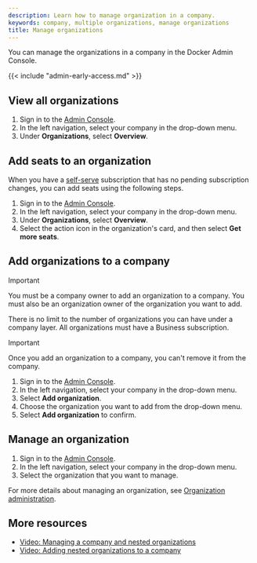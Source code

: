 ```yaml
---
description: Learn how to manage organization in a company.
keywords: company, multiple organizations, manage organizations
title: Manage organizations
---
```


You can manage the organizations in a company in the Docker Admin Console.

{{< include "admin-early-access.md" >}}

## View all organizations

1. Sign in to the [Admin Console](https://admin.docker.com).
2. In the left navigation, select your company in the drop-down menu.
3. Under **Organizations**, select **Overview**.

## Add seats to an organization

When you have a [self-serve](../../subscription/core-subscription/details.md#self-serve) subscription that has no pending subscription changes, you can add seats using the following steps.

1. Sign in to the [Admin Console](https://admin.docker.com).
2. In the left navigation, select your company in the drop-down menu.
3. Under **Organizations**, select **Overview**.
4. Select the action icon in the organization's card, and then select **Get more seats**.

## Add organizations to a company

>[!IMPORTANT]
>
> You must be a company owner to add an organization to a company. You must also be an organization owner of the organization you want to add.

There is no limit to the number of organizations you can have under a company layer. All organizations must have a Business subscription.

>[!IMPORTANT]
>
> Once you add an organization to a company, you can't remove it from the company.

1. Sign in to the [Admin Console](https://admin.docker.com).
2. In the left navigation, select your company in the drop-down menu.
3. Select **Add organization**.
4. Choose the organization you want to add from the drop-down menu.
5. Select **Add organization** to confirm.

## Manage an organization

1. Sign in to the [Admin Console](https://admin.docker.com).
2. In the left navigation, select your company in the drop-down menu.
3. Select the organization that you want to manage.

For more details about managing an organization, see [Organization administration](../organization/_index.md).

## More resources

- [Video: Managing a company and nested organizations](https://youtu.be/XZ5_i6qiKho?feature=shared&t=229)
- [Video: Adding nested organizations to a company](https://youtu.be/XZ5_i6qiKho?feature=shared&t=454)
